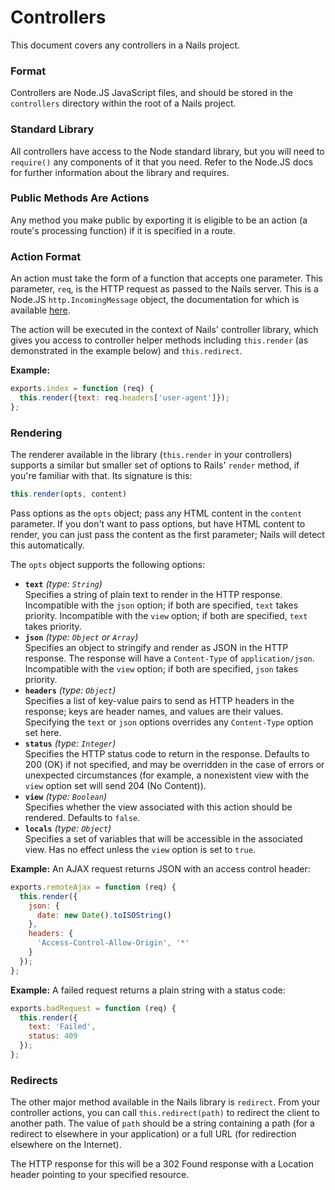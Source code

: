 # Controllers
This document covers any controllers in a Nails project.

### Format
Controllers are Node.JS JavaScript files, and should be stored in the `controllers` directory within the root of a Nails
project.

### Standard Library
All controllers have access to the Node standard library, but you will need to `require()` any components of it that you
need. Refer to the Node.JS docs for further information about the library and requires.

### Public Methods Are Actions
Any method you make public by exporting it is eligible to be an action (a route's processing function) if it is
specified in a route.

### Action Format
An action must take the form of a function that accepts one parameter. This parameter, `req`, is the HTTP request
as passed to the Nails server. This is a Node.JS `http.IncomingMessage` object, the documentation for which is available
[here](https://nodejs.org/api/http.html#http_class_http_incomingmessage).

The action will be executed in the context of Nails' controller library, which gives you access to controller helper
methods including `this.render` (as demonstrated in the example below) and `this.redirect`.

**Example:**
```js
exports.index = function (req) {
  this.render({text: req.headers['user-agent']});
};
```

### Rendering
The renderer available in the library (`this.render` in your controllers) supports a similar but smaller set of options
to Rails' `render` method, if you're familiar with that. Its signature is this:

```js
this.render(opts, content)
```

Pass options as the `opts` object; pass any HTML content in the `content` parameter. If you don't want to pass options,
but have HTML content to render, you can just pass the content as the first parameter; Nails will detect this
automatically.

The `opts` object supports the following options:

 - **`text`** *(type: `String`)*  
   Specifies a string of plain text to render in the HTTP response. Incompatible with the `json` option; if both are
   specified, `text` takes priority. Incompatible with the `view` option; if both are specified, `text` takes priority.
 - **`json`** *(type: `Object` or `Array`)*  
   Specifies an object to stringify and render as JSON in the HTTP response. The response will have a `Content-Type` of
   `application/json`. Incompatible with the `view` option; if both are specified, `json` takes priority.
 - **`headers`** *(type: `Object`)*  
   Specifies a list of key-value pairs to send as HTTP headers in the response; keys are header names, and values are
   their values. Specifying the `text` or `json` options overrides any `Content-Type` option set here.
 - **`status`** *(type: `Integer`)*  
   Specifies the HTTP status code to return in the response. Defaults to 200 (OK) if not specified, and may be
   overridden in the case of errors or unexpected circumstances (for example, a nonexistent view with the `view` option
   set will send 204 (No Content)).
 - **`view`** *(type: `Boolean`)*  
   Specifies whether the view associated with this action should be rendered. Defaults to `false`.
 - **`locals`** *(type: `Object`)*  
   Specifies a set of variables that will be accessible in the associated view. Has no effect unless the `view` option
   is set to `true`.

**Example:** An AJAX request returns JSON with an access control header:
```js
exports.remoteAjax = function (req) {
  this.render({
    json: {
      date: new Date().toISOString()
    },
    headers: {
      'Access-Control-Allow-Origin', '*'
    }
  });
};
```

**Example:** A failed request returns a plain string with a status code:
```js
exports.badRequest = function (req) {
  this.render({
    text: 'Failed',
    status: 409
  });
};
```

### Redirects
The other major method available in the Nails library is `redirect`. From your controller actions, you can call
`this.redirect(path)` to redirect the client to another path. The value of `path` should be a string containing a path
(for a redirect to elsewhere in your application) or a full URL (for redirection elsewhere on the Internet).

The HTTP response for this will be a 302 Found response with a Location header pointing to your specified resource.
